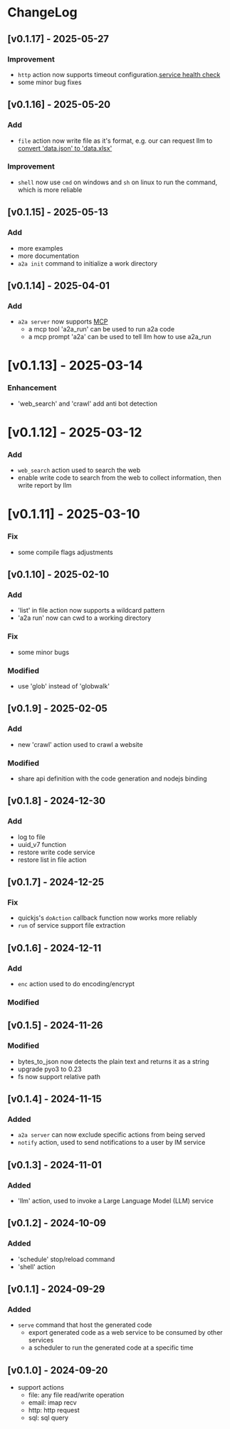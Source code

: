# ChangeLog

## [v0.1.17] - 2025-05-27

### Improvement

- `http` action now supports timeout configuration.[service health check](examples/cases/case12/case12.vertex-ai.gemini-2.5-flash-preview-05-20.js)
- some minor bug fixes

## [v0.1.16] - 2025-05-20

### Add

- `file` action now write file as it's format, e.g. our can request llm to [convert 'data.json' to 'data.xlsx'](examples/cases/case11/case11.qwen.qwen-plus-latest.js)

### Improvement

- `shell` now use `cmd` on windows and `sh` on linux to run the command, which is more reliable

## [v0.1.15] - 2025-05-13

### Add

- more examples 
- more documentation
- `a2a init` command to initialize a work directory

## [v0.1.14] - 2025-04-01

### Add

- `a2a server` now supports [MCP](https://modelcontextprotocol.io/introduction)
  - a mcp tool 'a2a_run' can be used to run a2a code
  - a mcp prompt 'a2a' can be used to tell llm how to use a2a_run


# [v0.1.13] - 2025-03-14

### Enhancement

- 'web_search' and 'crawl' add anti bot detection

# [v0.1.12] - 2025-03-12

### Add

- `web_search` action used to search the web
- enable write code to search from the web to collect information, then write report by llm

# [v0.1.11] - 2025-03-10

### Fix

- some compile flags adjustments

## [v0.1.10] - 2025-02-10

### Add

- 'list' in file action now supports a wildcard pattern
- 'a2a run' now can cwd to a working directory

### Fix

- some minor bugs

### Modified

- use 'glob' instead of 'globwalk'

## [v0.1.9] - 2025-02-05

### Add

- new 'crawl' action used to crawl a website

### Modified

- share api definition with the code generation and nodejs binding

## [v0.1.8] - 2024-12-30

### Add

- log to file
- uuid_v7 function
- restore write code service
- restore list in file action

## [v0.1.7] - 2024-12-25

### Fix

- quickjs's `doAction` callback function now works more reliably
- `run` of service support file extraction

## [v0.1.6] - 2024-12-11

### Add

- `enc` action used to do encoding/encrypt

### Modified

## [v0.1.5] - 2024-11-26

### Modified

- bytes_to_json now detects the plain text and returns it as a string
- upgrade pyo3 to 0.23
- fs now support relative path

## [v0.1.4] - 2024-11-15

### Added

- `a2a server` can now exclude specific actions from being served
- `notify` action, used to send notifications to a user by IM service

## [v0.1.3] - 2024-11-01

### Added

- 'llm' action, used to invoke a Large Language Model (LLM) service

## [v0.1.2] - 2024-10-09

### Added

- 'schedule' stop/reload command
- 'shell' action

## [v0.1.1] - 2024-09-29

### Added

- `serve` command that host the generated code
  - export generated code as a web service to be consumed by other services
  - a scheduler to run the generated code at a specific time

## [v0.1.0] - 2024-09-20

- support actions
  - file: any file read/write operation
  - email: imap recv
  - http: http request
  - sql: sql query
